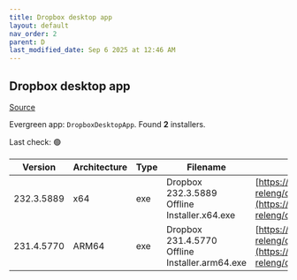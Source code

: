 ```yaml
---
title: Dropbox desktop app
layout: default
nav_order: 2
parent: D
last_modified_date: Sep 6 2025 at 12:46 AM
---
```


## Dropbox desktop app

[Source](https://www.dropbox.com/desktop)

Evergreen app: `DropboxDesktopApp`. Found **2** installers.

Last check: 🟢

| Version    | Architecture | Type | Filename                                       | URI                                                                                                                                                                                                            |
| ---------- | ------------ | ---- | ---------------------------------------------- | -------------------------------------------------------------------------------------------------------------------------------------------------------------------------------------------------------------- |
| 232.3.5889 | x64          | exe  | Dropbox 232.3.5889 Offline Installer.x64.exe   | [https://edge.dropboxstatic.com/dbx-releng/client/Dropbox%20232.3.5889%20Offline%20Installer.x64.exe](https://edge.dropboxstatic.com/dbx-releng/client/Dropbox%20232.3.5889%20Offline%20Installer.x64.exe)     |
| 231.4.5770 | ARM64        | exe  | Dropbox 231.4.5770 Offline Installer.arm64.exe | [https://edge.dropboxstatic.com/dbx-releng/client/Dropbox%20231.4.5770%20Offline%20Installer.arm64.exe](https://edge.dropboxstatic.com/dbx-releng/client/Dropbox%20231.4.5770%20Offline%20Installer.arm64.exe) |
